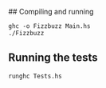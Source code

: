 ## Compiling and running
```
ghc -o Fizzbuzz Main.hs
./Fizzbuzz
```

## Running the tests
```
runghc Tests.hs
```
